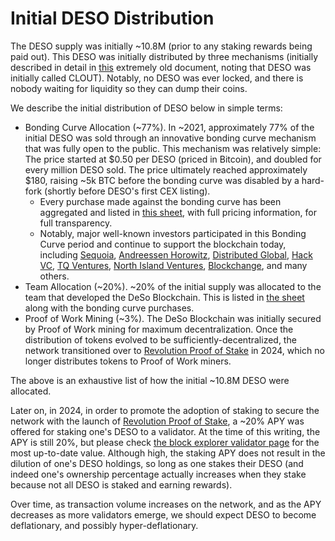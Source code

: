 # Initial DESO Distribution

The DESO supply was initially \~10.8M (prior to any staking rewards being paid out). This DESO was initially distributed by three mechanisms (initially described in detail in [this](https://drive.google.com/file/d/1YYNSURLiDhZSw3quYtrO5OtGqxSN-NdJ/view?usp=sharing) extremely old document, noting that DESO was initially called CLOUT). Notably, no DESO was ever locked, and there is nobody waiting for liquidity so they can dump their coins.

We describe the initial distribution of DESO below in simple terms:

* Bonding Curve Allocation (\~77%). In \~2021, approximately 77% of the initial DESO was sold through an innovative bonding curve mechanism that was fully open to the public. This mechanism was relatively simple: The price started at $0.50 per DESO (priced in Bitcoin), and doubled for every million DESO sold. The price ultimately reached approximately $180, raising \~5k BTC before the bonding curve was disabled by a hard-fork (shortly before DESO's first CEX listing).
  * Every purchase made against the bonding curve has been aggregated and listed in [this sheet](https://docs.google.com/spreadsheets/d/1D-p6AuwWkQGywfnyXmqirPCfQGZNLn70WHARiZam9_s/edit?gid=0#gid=0), with full pricing information, for full transparency.
  * Notably, major well-known investors participated in this Bonding Curve period and continue to support the blockchain today, including [Sequoia](https://www.sequoiacap.com/article/diamondhands-spotlight/), [Andreessen Horowitz](https://a16zcrypto.com/portfolio/), [Distributed Global](https://www.distributedglobal.com/), [Hack VC](https://www.hack.vc/team), [TQ Ventures](https://www.tqventures.com/), [North Island Ventures](https://northisland.ventures/), [Blockchange](https://blockchange.vc/), and many others.
* Team Allocation (\~20%). \~20% of the initial supply was allocated to the team that developed the DeSo Blockchain. This is listed in [the sheet](https://docs.google.com/spreadsheets/u/0/?q=deso%20bonding%20curve) along with the bonding curve purchases.
* Proof of Work Mining (\~3%). The DeSo Blockchain was initially secured by Proof of Work mining for maximum decentralization. Once the distribution of tokens evolved to be sufficiently-decentralized, the network transitioned over to [Revolution Proof of Stake](https://revolution.deso.com) in 2024, which no longer distributes tokens to Proof of Work miners.

The above is an exhaustive list of how the initial \~10.8M DESO were allocated.

Later on, in 2024, in order to promote the adoption of staking to secure the network with the launch of [Revolution Proof of Stake](https://revolution.deso.com), a \~20% APY was offered for staking one's DESO to a validator. At the time of this writing, the APY is still 20%, but please check [the block explorer validator page](https://explorer.deso.com/validators) for the most up-to-date value. Although high, the staking APY does not result in the dilution of one's DESO holdings, so long as one stakes their DESO (and indeed one's ownership percentage actually increases when they stake because not all DESO is staked and earning rewards).

Over time, as transaction volume increases on the network, and as the APY decreases as more validators emerge, we should expect DESO to become deflationary, and possibly hyper-deflationary.
